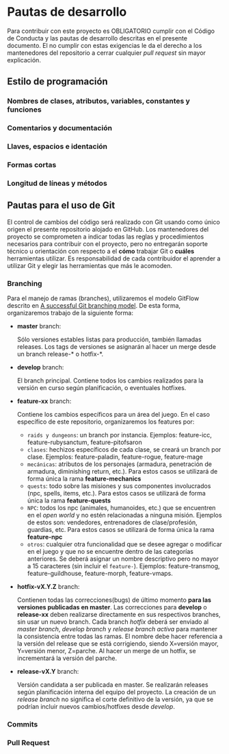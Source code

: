 # Pautas de desarrollo

Para contribuir con este proyecto es OBLIGATORIO cumplir con el Código de Conducta y las pautas de desarrollo descritas en el presente documento. El no cumplir con estas exigencias le da el derecho a los mantenedores del repositorio a cerrar cualquier *pull request* sin mayor explicación.

## Estilo de programación

### Nombres de clases, atributos, variables, constantes y funciones

### Comentarios y documentación 

### Llaves, espacios e identación

### Formas cortas

### Longitud de líneas y métodos

## Pautas para el uso de Git

El control de cambios del código será realizado con Git usando como único origen el presente repositorio alojado en GitHub. Los mantenedores del proyecto se comprometen a indicar todas las reglas y procedimientos necesarios para contribuir con el proyecto, pero no entregarán soporte técnico u orientación con respecto a el **cómo** trabajar Git o **cuáles** herramientas utilizar. Es responsabilidad de cada contribuidor el aprender a utilizar Git y elegir las herramientas que más le acomoden.

### Branching

Para el manejo de ramas (branches), utilizaremos el modelo GitFlow descrito en [A successful Git branching model](https://nvie.com/posts/a-successful-git-branching-model/). De esta forma, organizaremos trabajo de la siguiente forma:

* **master** branch: 
    
    Sólo versiones estables listas para producción, también llamadas releases. Los tags de versiones se asignarán al hacer un merge desde un branch release-* o hotfix-*.

* **develop** branch: 
    
    El branch principal. Contiene todos los cambios realizados para la versión en curso según planificación, o eventuales hotfixes.

* **feature-xx** branch: 

    Contiene los cambios específicos para un área del juego. En el caso específico de este repositorio, organizaremos los features por:
    - `raids y dungeons`: un branch por instancia. Ejemplos: feature-icc, feature-rubysanctum, feature-pitofsaron
    - `clases`: hechizos específicos de cada clase, se creará un branch por clase. Ejemplos: feature-paladin, feature-rogue, feature-mage
    - `mecánicas`: atributos de los personajes (armadura, penetración de armadura, diminishing return, etc.). Para estos casos se utilizará de forma única la rama **feature-mechanics**
    - `quests`: todo sobre las misiones y sus componentes involucrados (npc, spells, items, etc.). Para estos casos se utilizará de forma única la rama **feature-quests**
    - `NPC`: todos los npc (animales, humanoides, etc.) que se encuentren en el *open world* y no estén relacionadas a ninguna misión. Ejemplos de estos son: vendedores, entrenadores de clase/profesión, guardias, etc. Para estos casos se utilizará de forma única la rama **feature-npc**
    - `otros`: cualquier otra funcionalidad que se desee agregar o modificar en el juego y que no se encuentre dentro de las categorías anteriores. Se deberá asignar un nombre descriptivo pero no mayor a 15 caracteres (sin incluir el `feature-`). Ejemplos: feature-transmog, feature-guildhouse, feature-morph, feature-vmaps.

* **hotfix-vX.Y.Z** branch: 

    Contienen todas las correcciones(bugs) de último momento **para las versiones publicadas en master**. Las correcciones para **develop** o **release-xx** deben realizarse directamente en sus respectivos branches, sin usar un nuevo branch. Cada branch *hotfix* deberá ser enviado al *master branch*, *develop branch* y *release branch activa* para mantener la consistencia entre todas las ramas. El nombre debe hacer referencia a la versión del release que se está corrigiendo, siendo X=versión mayor, Y=versión menor, Z=parche. Al hacer un merge de un hotfix, se incrementará la versión del parche.

* **release-vX.Y** branch: 
    
    Versión candidata a ser publicada en master. Se realizarán releases según planificación interna del equipo del proyecto. La creación de un *release branch* no significa el corte definitivo de la versión, ya que se podrían incluir nuevos cambios/hotfixes desde *develop*.

### Commits

### Pull Request

